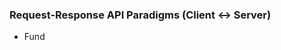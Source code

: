 ### Request-Response API Paradigms (Client <-> Server)
- Fund
<!--stackedit_data:
eyJoaXN0b3J5IjpbLTExMDgyMzk5MDZdfQ==
-->